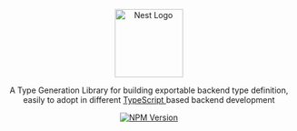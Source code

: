 <p align="center">
  <a href="http://nestjs.com/" target="blank"><img src="https://i.imgur.com/6NTy8Xr.png" width="120" alt="Nest Logo" /></a>
</p>

  <p align="center">A Type Generation Library for building exportable backend type definition, easily to adopt in different <a href="https://www.typescriptlang.org/" target="_blank">TypeScript </a>based backend development</p>
    <p align="center">
<a href="https://www.npmjs.com/~nestjscore" target="_blank"><img src="https://img.shields.io/npm/v/@nestjs/core.svg" alt="NPM Version" /></a>
</p>

